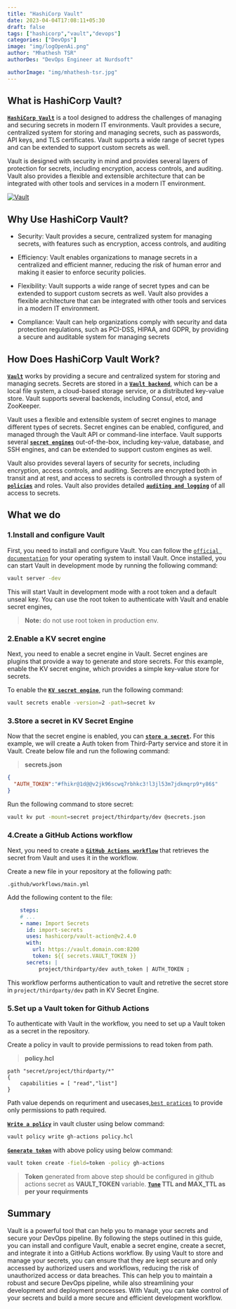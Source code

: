 ```yaml
---
title: "HashiCorp Vault"
date: 2023-04-04T17:08:11+05:30
draft: false
tags: ["hashicorp","vault","devops"]
categories: ["DevOps"]
image: "img/logOpenAi.png"
author: "Mhathesh TSR"
authorDes: "DevOps Engineer at Nurdsoft"

authorImage: "img/mhathesh-tsr.jpg"
---
```


## What is HashiCorp Vault?
**[`HashiCorp Vault`](https://developer.hashicorp.com/vault/docs/what-is-vault)** is a tool designed to address the challenges of managing and securing secrets in modern IT environments. Vault provides a secure, centralized system for storing and managing secrets, such as passwords, API keys, and TLS certificates. Vault supports a wide range of secret types and can be extended to support custom secrets as well.

Vault is designed with security in mind and provides several layers of protection for secrets, including encryption, access controls, and auditing. Vault also provides a flexible and extensible architecture that can be integrated with other tools and services in a modern IT environment.

[![Vault](https://developer.hashicorp.com/_next/image?url=https%3A%2F%2Fcontent.hashicorp.com%2Fapi%2Fassets%3Fproduct%3Dvault%26version%3Drefs%252Fheads%252Frelease%252F1.13.x%26asset%3Dwebsite%252Fpublic%252Fimg%252Fhow-vault-works.png%26width%3D2077%26height%3D1343&w=3840&q=75 "Vault")](https://developer.hashicorp.com/_next/image?url=https%3A%2F%2Fcontent.hashicorp.com%2Fapi%2Fassets%3Fproduct%3Dvault%26version%3Drefs%252Fheads%252Frelease%252F1.13.x%26asset%3Dwebsite%252Fpublic%252Fimg%252Fhow-vault-works.png%26width%3D2077%26height%3D1343&w=3840&q=75 "Vault")

## Why Use HashiCorp Vault?

- Security: Vault provides a secure, centralized system for managing secrets, with features such as encryption, access controls, and auditing

- Efficiency: Vault enables organizations to manage secrets in a centralized and efficient manner, reducing the risk of human error and making it easier to enforce security policies.

- Flexibility: Vault supports a wide range of secret types and can be extended to support custom secrets as well. Vault also provides a flexible architecture that can be integrated with other tools and services in a modern IT environment.

- Compliance: Vault can help organizations comply with security and data protection regulations, such as PCI-DSS, HIPAA, and GDPR, by providing a secure and auditable system for managing secrets


## How Does HashiCorp Vault Work?

**[`Vault`](https://developer.hashicorp.com/vault/docs/what-is-vault#how-does-vault-work)** works by providing a secure and centralized system for storing and managing secrets. Secrets are stored in a **[`Vault backend`](https://developer.hashicorp.com/vault/docs/concepts/storage)**, which can be a local file system, a cloud-based storage service, or a distributed key-value store. Vault supports several backends, including Consul, etcd, and ZooKeeper.

Vault uses a flexible and extensible system of secret engines to manage different types of secrets. Secret engines can be enabled, configured, and managed through the Vault API or command-line interface. Vault supports several **[`secret engines`](https://developer.hashicorp.com/vault/docs/secrets)** out-of-the-box, including key-value, database, and SSH engines, and can be extended to support custom engines as well.

Vault also provides several layers of security for secrets, including encryption, access controls, and auditing. Secrets are encrypted both in transit and at rest, and access to secrets is controlled through a system of **[`policies`](https://developer.hashicorp.com/vault/docs/concepts/policies)** and roles. Vault also provides detailed **[`auditing and logging`](https://developer.hashicorp.com/vault/docs/audit)** of all access to secrets.


## What we do

### **1.Install and configure Vault**

First, you need to install and configure Vault. You can follow the [`official documentation`](https://developer.hashicorp.com/vault/docs/install) for your operating system to install Vault.
Once installed, you can start Vault in development mode by running the following command:

```sh
vault server -dev
```

This will start Vault in development mode with a root token and a default unseal key. You can use the root token to authenticate with Vault and enable secret engines, 
> **Note:** do not use root token in production env.


### **2.Enable a KV secret engine**

Next, you need to enable a secret engine in Vault. Secret engines are plugins that provide a way to generate and store secrets. For this example, enable the KV secret engine, which provides a simple key-value store for secrets.

To enable the **[`KV secret engine`](https://developer.hashicorp.com/vault/docs/secrets/kv/kv-v2)**, run the following command:

```sh
vault secrets enable -version=2 -path=secret kv
```

### **3.Store a secret in KV Secret Engine**

Now that the secret engine is enabled, you can **[`store a secret`](https://developer.hashicorp.com/vault/docs/commands/kv/put).** For this example, we will create a Auth token from Third-Party service and store it in Vault. Create below file and run the following command:
> **secrets.json**

```json
{
  "AUTH_TOKEN":"#fhikr@1d@@v2jk96scwq7rbhkc3!l3jl53m7jdkmqrp9*y86$"
}
```

Run the following command to store secret:
```sh
vault kv put -mount=secret project/thirdparty/dev @secrets.json
```

### **4.Create a GitHub Actions workflow**

Next, you need to create a **[`GitHub Actions workflow`](https://github.com/hashicorp/vault-action)** that retrieves the secret from Vault and uses it in the workflow.

Create a new file in your repository at the following path:

    .github/workflows/main.yml

Add the following content to the file:
```yaml
	steps:
	# ...
	- name: Import Secrets
	  id: import-secrets
 	  uses: hashicorp/vault-action@v2.4.0
	  with:
	    url: https://vault.domain.com:8200
	    token: ${{ secrets.VAULT_TOKEN }}
	  secrets: |
		  project/thirdparty/dev auth_token | AUTH_TOKEN ;
```

This workflow performs authentication to vault and retretive the secret store in ```project/thirdparty/dev``` path in KV Secret Engine.

### **5.Set up a Vault token for Github Actions**

To authenticate with Vault in the workflow, you need to set up a Vault token as a secret in the repository.

Create a policy in vault to provide permissions to read token from path.

>**policy.hcl**
```hcl
path "secret/project/thirdparty/*"
{
	capabilities = [ "read","list"]
}
```
Path value depends on requriment and usecases,[`best pratices`](https://developer.hashicorp.com/vault/docs/concepts/policies#fine-grained-control) to provide only permissions to path required.

**[`Write a policy`](https://developer.hashicorp.com/vault/docs/commands/policy/write)** in vault cluster using below command:

```sh
vault policy write gh-actions policy.hcl
```

**[`Generate token`](https://developer.hashicorp.com/vault/docs/commands/token/create)** with above policy using below command:

```sh
vault token create -field=token -policy gh-actions
```
> **Token** generated from above step should be configured in github actions secret as **VAULT_TOKEN** variable. 
> **[`Tune`](https://developer.hashicorp.com/vault/docs/commands/secrets/tune) TTL and MAX_TTL as per your requirments**

## Summary
Vault is a powerful tool that can help you to manage your secrets and secure your DevOps pipeline. By following the steps outlined in this guide, you can install and configure Vault, enable a secret engine, create a secret, and integrate it into a GitHub Actions workflow. By using Vault to store and manage your secrets, you can ensure that they are kept secure and only accessed by authorized users and workflows, reducing the risk of unauthorized access or data breaches. This can help you to maintain a robust and secure DevOps pipeline, while also streamlining your development and deployment processes. With Vault, you can take control of your secrets and build a more secure and efficient development workflow.

